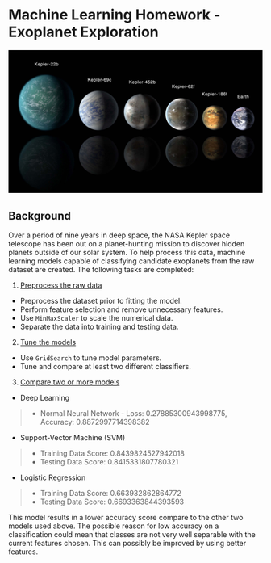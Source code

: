 # Machine Learning Homework - Exoplanet Exploration
![exoplanets.jpg](images/exoplanets.jpg)

## Background

Over a period of nine years in deep space, the NASA Kepler space telescope has been out on a planet-hunting mission to discover hidden planets outside of our solar system.
To help process this data, machine learning models capable of classifying candidate exoplanets from the raw dataset are created. The following tasks are completed: 

1. [Preprocess the raw data](#Preprocessing)
* Preprocess the dataset prior to fitting the model.
* Perform feature selection and remove unnecessary features.
* Use `MinMaxScaler` to scale the numerical data.
* Separate the data into training and testing data.
2. [Tune the models](#Tune-Model-Parameters)
* Use `GridSearch` to tune model parameters.
* Tune and compare at least two different classifiers.
3. [Compare two or more models](#Evaluate-Model-Performance)
* Deep Learning
>   * Normal Neural Network - Loss: 0.27885300943998775, Accuracy: 0.8872997714398382
* Support-Vector Machine (SVM)
>   * Training Data Score: 0.8439824527942018
>   * Testing Data Score: 0.8415331807780321
* Logistic Regression

>   * Training Data Score: 0.663932862864772
>   * Testing Data Score: 0.6693363844393593

This model results in a lower accuracy score compare to the other two models used above. The possible reason for low accuracy on a classification could mean that classes are not very well separable with the current features chosen. This can possibly be improved by using better features. 



